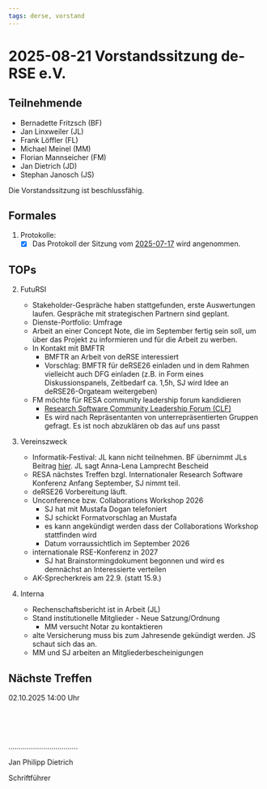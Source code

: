 ```yaml
---
tags: derse, vorstand
---
```

# 2025-08-21 Vorstandssitzung de-RSE e.V.

## Teilnehmende

- Bernadette Fritzsch (BF)
- Jan Linxweiler (JL)
- Frank Löffler (FL) 
- Michael Meinel (MM)
- Florian Mannseicher (FM)
- Jan Dietrich (JD)
- Stephan Janosch (JS)

Die Vorstandssitzung ist beschlussfähig.

## Formales

1. Protokolle:
    - [x] Das Protokoll der Sitzung vom [2025-07-17](https://github.com/DE-RSE/protokolle/blob/master/Vorstandssitzungen/2025/Protokoll-Vorstand-deRSE-2025-07-17.md) wird angenommen.

## TOPs

2. FutuRSI
    - Stakeholder-Gespräche haben stattgefunden, erste Auswertungen laufen. Gespräche mit strategischen Partnern sind geplant.
    - Dienste-Portfolio: Umfrage 
    - Arbeit an einer Concept Note, die im September fertig sein soll, um über das Projekt zu informieren und für die Arbeit zu werben.
    - In Kontakt mit BMFTR
        - BMFTR an Arbeit von deRSE interessiert
        - Vorschlag: BMFTR für deRSE26 einladen und in dem Rahmen vielleicht auch DFG einladen (z.B. in Form eines Diskussionspanels, Zeitbedarf ca. 1,5h, SJ wird Idee an deRSE26-Orgateam weitergeben)
    - FM möchte für RESA community leadership forum kandidieren
        - [Research Software Community Leadership Forum (CLF)](https://www.researchsoft.org/forums/community-leadership-forum/)
        - Es wird nach Repräsentanten von unterrepräsentierten Gruppen gefragt. Es ist noch abzuklären ob das auf uns passt
3. Vereinszweck
    - Informatik-Festival: JL kann nicht teilnehmen. BF übernimmt JLs Beitrag [hier](https://informatik2025.gi.de/programmuebersicht.html?params%5Bday%5D=2025-09-18&params%5Bevent_id%5D=1). JL sagt Anna-Lena Lamprecht Bescheid
    - RESA nächstes Treffen bzgl. Internationaler Research Software Konferenz Anfang September, SJ nimmt teil.
    - deRSE26 Vorbereitung läuft. 
    - Unconference bzw. Collaborations Workshop 2026
        - SJ hat mit Mustafa Dogan telefoniert
        - SJ schickt Formatvorschlag an Mustafa
        - es kann angekündigt werden dass der Collaborations Workshop stattfinden wird
        - Datum vorraussichtlich im September 2026
    - internationale RSE-Konferenz in 2027
        - SJ hat Brainstormingdokument begonnen und wird es demnächst an Interessierte verteilen
    - AK-Sprecherkreis am 22.9. (statt 15.9.)

4. Interna
    - Rechenschaftsbericht ist in Arbeit (JL) 
    - Stand institutionelle Mitglieder - Neue Satzung/Ordnung
        - MM versucht Notar zu kontaktieren
    - alte Versicherung muss bis zum Jahresende gekündigt werden. JS schaut sich das an.
    - MM und SJ arbeiten an Mitgliederbescheinigungen

## Nächste Treffen

02.10.2025 14:00 Uhr

<br />
<br />
<br />

..................................

Jan Philipp Dietrich

Schriftführer
